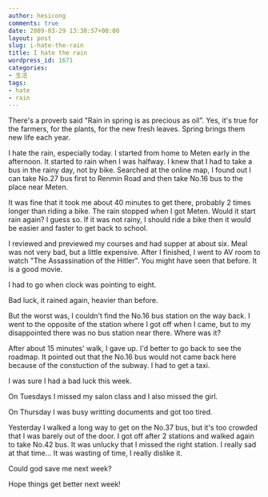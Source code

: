 ```yaml
---
author: hesicong
comments: true
date: 2009-03-29 13:30:57+00:00
layout: post
slug: i-hate-the-rain
title: I hate the rain
wordpress_id: 1671
categories:
- 生活
tags:
- hate
- rain
---
```


There's a proverb said "Rain in spring is as precious as oil". Yes, it's true for the farmers, for the plants, for the new fresh leaves. Spring brings them new life each year.

I hate the rain, especially today. I started from home to Meten early in the afternoon. It started to rain when I was halfway. I knew that I had to take a bus in the rainy day, not by bike. Searched at the online map, I found out I can take No.27 bus first to Renmin Road and then take No.16 bus to the place near Meten.

It was fine that it took me about 40 minutes to get there, probably 2 times longer than riding a bike. The rain stopped when I got Meten. Would it start rain again? I guess so. If it was not rainy, I should ride a bike then it would be easier and faster to get back to school.

I reviewed and previewed my courses and had supper at about six. Meal was not very bad, but a little expensive. After I finished, I went to AV room to watch "The Assassination of the Hitler". You might have seen that before. It is a good movie.

I had to go when clock was pointing to eight.

Bad luck, it rained again, heavier than before.

But the worst was, I couldn't find the No.16 bus station on the way back. I went to the opposite of the station where I got off when I came, but to my disappointed there was no bus station near there. Where was it?

After about 15 minutes' walk, I gave up. I'd better to go back to see the roadmap. It pointed out that the No.16 bus would not came back here because of the constuction of the subway. I had to get a taxi.

I was sure I had a bad luck this week.

On Tuesdays I missed my salon class and I also missed the girl.

On Thursday I was busy writting documents and got too tired.

Yesterday I walked a long way to get on the No.37 bus, but it's too crowded that I was barely out of the door. I got off after 2 stations and walked again to take No.42 bus. It was unlucky that I missed the right station. I really sad at that time... It was wasting of time, I really dislike it.

Could god save me next week?

Hope things get better next week!

